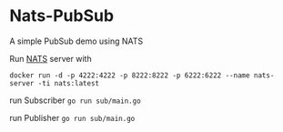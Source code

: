 # Nats-PubSub
A simple PubSub demo using NATS

Run [NATS](https://nats.io/) server with

`docker run -d -p 4222:4222 -p 8222:8222 -p 6222:6222 --name nats-server -ti nats:latest`

run Subscriber
`go run sub/main.go`

run Publisher
`go run sub/main.go`